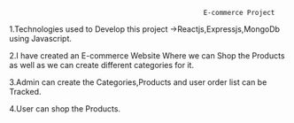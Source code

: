                                                      E-commerce Project



1.Technologies used to Develop this project ->Reactjs,Expressjs,MongoDb using Javascript.

2.I have created an E-commerce Website Where we can Shop the Products as well as we can create different categories for it.

3.Admin can create the Categories,Products and user order list can be Tracked.

4.User can shop the Products.
